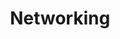---
title: Networking
lang: en
permalink: /optimist/networking/
has_children: true
nav_order: 2000
---